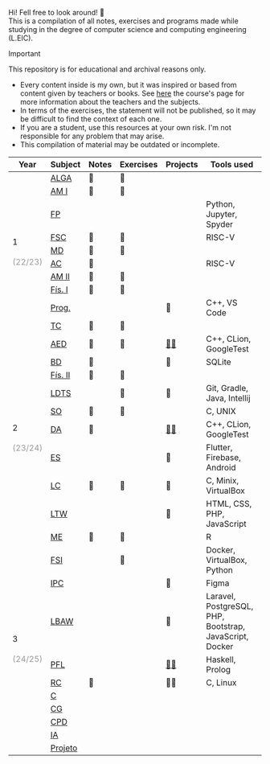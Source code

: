 Hi! Fell free to look around! 👋  
This is a compilation of all notes, exercises and programs made while studying in the degree of computer science and computing engineering (L.EIC).  

> [!IMPORTANT]  
> This repository is for educational and archival reasons only.
> - Every content inside is my own, but it was inspired or based from content given by teachers or books. See [here](https://sigarra.up.pt/feup/pt/cur_geral.cur_view?pv_ano_lectivo=2023&pv_origem=CUR&pv_tipo_cur_sigla=L&pv_curso_id=22841) the course's page for more information about the teachers and the subjects.
> - In terms of the exercises, the statement will not be published, so it may be difficult to find the context of each one.
> - If you are a student, use this resources at your own risk. I'm not responsible for any problem that may arise.
> - This compilation of material may be outdated or incomplete.  


<table class="tg">
<thead>
  <tr>
    <th class="tg-7btt">Year</th>
    <th class="tg-amwm">Subject</th>
    <th class="tg-amwm">Notes</th>
    <th class="tg-amwm">Exercises</th>
    <th class="tg-amwm">Projects</th>
	<th class="tg-amwm">Tools used</th>
  </tr>
</thead>
<tbody>
  <tr>
    <td class="tg-nrix" rowspan="10">1<br><br><span style="color:#9B9B9B">(22/23)</span></td>
    <td class="tg-baqh"><a href="https://sigarra.up.pt/feup/pt/ucurr_geral.ficha_uc_view?pv_ocorrencia_id=520305" target="_blank" rel="noopener noreferrer">ALGA</a></td>
    <td class="tg-baqh">📁</td>
    <td class="tg-baqh">📁</td>
    <td class="tg-baqh"></td>
	<td class="tg-baqh"></td>
  </tr>
  <tr>
    <td class="tg-baqh"><a href="https://sigarra.up.pt/feup/pt/ucurr_geral.ficha_uc_view?pv_ocorrencia_id=520306" target="_blank" rel="noopener noreferrer">AM I</a></td>
    <td class="tg-baqh">📁</td>
    <td class="tg-baqh">📁</td>
    <td class="tg-baqh"></td>
	<td class="tg-baqh"></td>
  </tr>
  <tr>
    <td class="tg-baqh"><a href="https://sigarra.up.pt/feup/pt/ucurr_geral.ficha_uc_view?pv_ocorrencia_id=520307" target="_blank" rel="noopener noreferrer">FP</a></td>
    <td class="tg-baqh"></td>
    <td class="tg-baqh"></td>
    <td class="tg-baqh"></td>
	<td class="tg-baqh">Python, Jupyter, Spyder</td>
  </tr>
  <tr>
    <td class="tg-baqh"><a href="https://sigarra.up.pt/feup/pt/ucurr_geral.ficha_uc_view?pv_ocorrencia_id=520308" target="_blank" rel="noopener noreferrer">FSC</a></td>
    <td class="tg-baqh">📁</td>
    <td class="tg-baqh">📁</td>
    <td class="tg-baqh"></td>
	<td class="tg-baqh">RISC-V</td>
  </tr>
  <tr>
    <td class="tg-baqh"><a href="https://sigarra.up.pt/feup/pt/ucurr_geral.ficha_uc_view?pv_ocorrencia_id=520309" target="_blank" rel="noopener noreferrer">MD</a></td>
    <td class="tg-baqh">📁</td>
    <td class="tg-baqh">📁</td>
    <td class="tg-baqh"></td>
	<td class="tg-baqh"></td>
  </tr>
  <tr>
    <td class="tg-baqh"><a href="https://sigarra.up.pt/feup/pt/ucurr_geral.ficha_uc_view?pv_ocorrencia_id=520311" target="_blank" rel="noopener noreferrer">AC</a></td>
    <td class="tg-baqh">📁</td>
    <td class="tg-baqh"></td>
    <td class="tg-baqh"></td>
	<td class="tg-baqh">RISC-V</td>
  </tr>
  <tr>
    <td class="tg-baqh"><a href="https://sigarra.up.pt/feup/pt/ucurr_geral.ficha_uc_view?pv_ocorrencia_id=520312" target="_blank" rel="noopener noreferrer">AM II</a></td>
    <td class="tg-baqh">📁</td>
    <td class="tg-baqh">📁</td>
    <td class="tg-baqh"></td>
	<td class="tg-baqh"></td>
  </tr>
  <tr>
    <td class="tg-baqh"><a href="https://sigarra.up.pt/feup/pt/ucurr_geral.ficha_uc_view?pv_ocorrencia_id=520313" target="_blank" rel="noopener noreferrer">Fís. I</a></td>
    <td class="tg-baqh">📁</td>
    <td class="tg-baqh">📁</td>
    <td class="tg-baqh"></td>
	<td class="tg-baqh"></td>
  </tr>
  <tr>
    <td class="tg-baqh"><a href="https://sigarra.up.pt/feup/pt/ucurr_geral.ficha_uc_view?pv_ocorrencia_id=520314" target="_blank" rel="noopener noreferrer">Prog.</a></td>
    <td class="tg-baqh"></td>
    <td class="tg-baqh"></td>
    <td class="tg-baqh">📁</td>
	<td class="tg-baqh">C++, VS Code</td>
  </tr>
  <tr>
    <td class="tg-baqh"><a href="https://sigarra.up.pt/feup/pt/ucurr_geral.ficha_uc_view?pv_ocorrencia_id=520315" target="_blank" rel="noopener noreferrer">TC</a></td>
    <td class="tg-baqh">📁</td>
    <td class="tg-baqh">📁</td>
    <td class="tg-baqh"></td>
	<td class="tg-baqh"></td>
  </tr>
  <tr>
    <td class="tg-nrix" rowspan="10">2<br><br><span style="color:#9B9B9B">(23/24)</span></td>
    <td class="tg-nrix"><a href="https://sigarra.up.pt/feup/pt/ucurr_geral.ficha_uc_view?pv_ocorrencia_id=520316" target="_blank" rel="noopener noreferrer">AED</a></td>
    <td class="tg-nrix">📁</td>
    <td class="tg-nrix">📁</td>
    <td class="tg-nrix"><a href="https://github.com/jvdcf/aed-schedules" target="_blank" rel="noopener noreferrer">🔗</a><a href="https://github.com/jvdcf/aed-travels" target="_blank" rel="noopener noreferrer">🔗</a></td>
	<td class="tg-nrix">C++, CLion, GoogleTest</td>
  </tr>
  <tr>
    <td class="tg-nrix"><a href="https://sigarra.up.pt/feup/pt/ucurr_geral.ficha_uc_view?pv_ocorrencia_id=520317" target="_blank" rel="noopener noreferrer">BD</a></td>
    <td class="tg-nrix">📁</td>
    <td class="tg-nrix"></td>
    <td class="tg-nrix">📁</td>
	<td class="tg-nrix">SQLite</td>
  </tr>
  <tr>
    <td class="tg-nrix"><a href="https://sigarra.up.pt/feup/pt/ucurr_geral.ficha_uc_view?pv_ocorrencia_id=520318" target="_blank" rel="noopener noreferrer">Fís. II</a></td>
    <td class="tg-nrix">📁</td>
    <td class="tg-nrix">📁</td>
    <td class="tg-nrix"></td>
	<td class="tg-nrix"></td>
  </tr>
  <tr>
    <td class="tg-nrix"><a href="https://sigarra.up.pt/feup/pt/ucurr_geral.ficha_uc_view?pv_ocorrencia_id=520319" target="_blank" rel="noopener noreferrer">LDTS</a></td>
    <td class="tg-nrix"></td>
    <td class="tg-nrix">📁</td>
    <td class="tg-nrix">📁</td>
	<td class="tg-nrix">Git, Gradle, Java, Intellij</td>
  </tr>
  <tr>
    <td class="tg-nrix"><a href="https://sigarra.up.pt/feup/pt/ucurr_geral.ficha_uc_view?pv_ocorrencia_id=520320" target="_blank" rel="noopener noreferrer">SO</a></td>
    <td class="tg-nrix">📁</td>
    <td class="tg-nrix">📁</td>
    <td class="tg-nrix"></td>
	<td class="tg-nrix">C, UNIX</td>
  </tr>
  <tr>
    <td class="tg-nrix"><a href="https://sigarra.up.pt/feup/pt/ucurr_geral.ficha_uc_view?pv_ocorrencia_id=520321" target="_blank" rel="noopener noreferrer">DA</a></td>
    <td class="tg-nrix">📁</td>
    <td class="tg-nrix"></td>
    <td class="tg-nrix"><a href="https://github.com/jvdcf/da-watersupply" target="_blank" rel="noopener noreferrer">🔗</a><a href="https://github.com/jvdcf/da-salesperson" target="_blank" rel="noopener noreferrer">🔗</a></td>
	<td class="tg-nrix">C++, CLion, GoogleTest</td>
  </tr>
  <tr>
    <td class="tg-nrix"><a href="https://sigarra.up.pt/feup/pt/ucurr_geral.ficha_uc_view?pv_ocorrencia_id=520322" target="_blank" rel="noopener noreferrer">ES</a></td>
    <td class="tg-nrix"></td>
    <td class="tg-nrix"></td>
    <td class="tg-nrix">📁</td>
	<td class="tg-nrix">Flutter, Firebase, Android</td>
  </tr>
  <tr>
    <td class="tg-nrix"><a href="https://sigarra.up.pt/feup/pt/ucurr_geral.ficha_uc_view?pv_ocorrencia_id=520323" target="_blank" rel="noopener noreferrer">LC</a></td>
    <td class="tg-nrix">📁</td>
    <td class="tg-nrix">📁</td>
    <td class="tg-nrix">📁</td>
	<td class="tg-nrix">C, Minix, VirtualBox</td>
  </tr>
  <tr>
    <td class="tg-nrix"><a href="https://sigarra.up.pt/feup/pt/ucurr_geral.ficha_uc_view?pv_ocorrencia_id=520324" target="_blank" rel="noopener noreferrer">LTW</a></td>
    <td class="tg-nrix"></td>
    <td class="tg-nrix"></td>
    <td class="tg-nrix">📁</td>
	<td class="tg-nrix">HTML, CSS, PHP, JavaScript</td>
  </tr>
  <tr>
    <td class="tg-nrix"><a href="https://sigarra.up.pt/feup/pt/ucurr_geral.ficha_uc_view?pv_ocorrencia_id=520325" target="_blank" rel="noopener noreferrer">ME</a></td>
    <td class="tg-nrix">📁</td>
    <td class="tg-nrix">📁</td>
    <td class="tg-nrix"></td>
	<td class="tg-nrix">R</td>
  </tr>
  <tr>
    <td class="tg-nrix" rowspan="10">3<br><br><span style="color:#9B9B9B">(24/25)</span></td>
    <td class="tg-nrix"><a href="https://sigarra.up.pt/feup/pt/ucurr_geral.ficha_uc_view?pv_ocorrencia_id=520326" target="_blank" rel="noopener noreferrer">FSI</a></td>
    <td class="tg-nrix"></td>
    <td class="tg-nrix">📁</td>
    <td class="tg-nrix"></td>
	<td class="tg-nrix">Docker, VirtualBox, Python</td>
  </tr>
  <tr>
    <td class="tg-nrix"><a href="https://sigarra.up.pt/feup/pt/ucurr_geral.ficha_uc_view?pv_ocorrencia_id=520327" target="_blank" rel="noopener noreferrer">IPC</a></td>
    <td class="tg-nrix"></td>
    <td class="tg-nrix"></td>
    <td class="tg-nrix">📁</td>
	<td class="tg-nrix">Figma</td>
  </tr>
  <tr>
    <td class="tg-nrix"><a href="https://sigarra.up.pt/feup/pt/ucurr_geral.ficha_uc_view?pv_ocorrencia_id=520328" target="_blank" rel="noopener noreferrer">LBAW</a></td>
    <td class="tg-nrix"></td>
    <td class="tg-nrix"></td>
    <td class="tg-nrix">📁</td>
	<td class="tg-nrix">Laravel, PostgreSQL, PHP, Bootstrap, JavaScript, Docker</td>
  </tr>
  <tr>
    <td class="tg-nrix"><a href="https://sigarra.up.pt/feup/pt/ucurr_geral.ficha_uc_view?pv_ocorrencia_id=520329" target="_blank" rel="noopener noreferrer">PFL</a></td>
    <td class="tg-nrix"></td>
    <td class="tg-nrix"></td>
    <td class="tg-nrix"><a href="https://github.com/jvdcf/pfl-haskell" target="_blank" rel="noopener noreferrer">🔗</a><a href="https://github.com/jvdcf/pfl-prolog" target="_blank" rel="noopener noreferrer">🔗</a></td>
	<td class="tg-nrix">Haskell, Prolog</td>
  </tr>
  <tr>
    <td class="tg-nrix"><a href="https://sigarra.up.pt/feup/pt/ucurr_geral.ficha_uc_view?pv_ocorrencia_id=520330" target="_blank" rel="noopener noreferrer">RC</a></td>
    <td class="tg-nrix">📁</td>
    <td class="tg-nrix"></td>
    <td class="tg-nrix">📁📁</td>
	<td class="tg-nrix">C, Linux</td>
  </tr>
  <tr>
    <td class="tg-nrix"><a href="https://sigarra.up.pt/feup/pt/ucurr_geral.ficha_uc_view?pv_ocorrencia_id=520331" target="_blank" rel="noopener noreferrer">C</a></td>
    <td class="tg-nrix"></td>
    <td class="tg-nrix"></td>
    <td class="tg-nrix"></td>
	<td class="tg-nrix"></td>
  </tr>
  <tr>
    <td class="tg-nrix"><a href="https://sigarra.up.pt/feup/pt/ucurr_geral.ficha_uc_view?pv_ocorrencia_id=520332" target="_blank" rel="noopener noreferrer">CG</a></td>
    <td class="tg-nrix"></td>
    <td class="tg-nrix"></td>
    <td class="tg-nrix"></td>
	<td class="tg-nrix"></td>
  </tr>
  <tr>
    <td class="tg-nrix"><a href="https://sigarra.up.pt/feup/pt/ucurr_geral.ficha_uc_view?pv_ocorrencia_id=520333" target="_blank" rel="noopener noreferrer">CPD</a></td>
    <td class="tg-nrix"></td>
    <td class="tg-nrix"></td>
	<td class="tg-nrix"></td>
    <td class="tg-nrix"></td>
  </tr>
  <tr>
    <td class="tg-nrix"><a href="https://sigarra.up.pt/feup/pt/ucurr_geral.ficha_uc_view?pv_ocorrencia_id=520334" target="_blank" rel="noopener noreferrer">IA</a></td>
    <td class="tg-nrix"></td>
    <td class="tg-nrix"></td>
    <td class="tg-nrix"></td>
	<td class="tg-nrix"></td>
  </tr>
  <tr>
    <td class="tg-nrix"><a href="https://sigarra.up.pt/feup/pt/ucurr_geral.ficha_uc_view?pv_ocorrencia_id=520335" target="_blank" rel="noopener noreferrer">Projeto</a></td>
    <td class="tg-nrix"></td>
    <td class="tg-nrix"></td>
    <td class="tg-nrix"></td>
	<td class="tg-nrix"></td>
  </tr>
</tbody>
</table>
